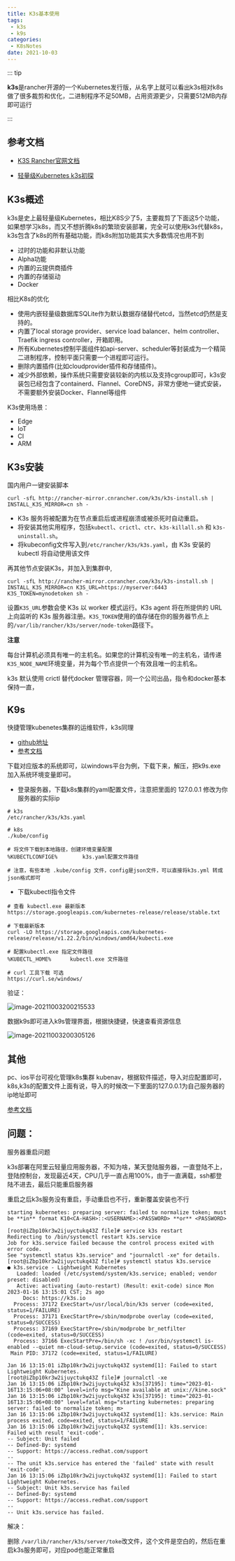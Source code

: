 ```yaml
---
title: K3s基本使用
tags:
 - k3s
 - k9s
categories:
 - K8sNotes
date: 2021-10-03
---
```


::: tip

**k3s**是rancher开源的一个Kubernetes发行版，从名字上就可以看出k3s相对k8s做了很多裁剪和优化，二进制程序不足50MB，占用资源更少，只需要512MB内存即可运行

:::

<!-- more -->

## 参考文档

* [K3S Rancher官网文档](https://docs.rancher.cn/docs/k3s/quick-start/_index)

* [轻量级Kubernetes k3s初探](https://zhuanlan.zhihu.com/p/125499493)

## K3s概述

k3s是史上最轻量级Kubernetes，相比K8S少了5，主要裁剪了下面这5个功能，如果想学习k8s，而又不想折腾k8s的繁琐安装部署，完全可以使用k3s代替k8s，k3s包含了k8s的所有基础功能，而k8s附加功能其实大多数情况也用不到

- 过时的功能和非默认功能
- Alpha功能
- 内置的云提供商插件
- 内置的存储驱动
- Docker

相比K8s的优化

- 使用内嵌轻量级数据库SQLite作为默认数据存储替代etcd，当然etcd仍然是支持的。
- 内置了local storage provider、service load balancer、helm controller、Traefik ingress controller，开箱即用。
- 所有Kubernetes控制平面组件如api-server、scheduler等封装成为一个精简二进制程序，控制平面只需要一个进程即可运行。
- 删除内置插件(比如cloudprovider插件和存储插件)。
- 减少外部依赖，操作系统只需要安装较新的内核以及支持cgroup即可，k3s安装包已经包含了containerd、Flannel、CoreDNS，非常方便地一键式安装，不需要额外安装Docker、Flannel等组件

K3s使用场景：

- Edge
- IoT
- CI
- ARM

## K3s安装

国内用户一键安装脚本

```shell
curl -sfL http://rancher-mirror.cnrancher.com/k3s/k3s-install.sh | INSTALL_K3S_MIRROR=cn sh -
```

- K3s 服务将被配置为在节点重启后或进程崩溃或被杀死时自动重启。
- 将安装其他实用程序，包括`kubectl`、`crictl`、`ctr`、`k3s-killall.sh` 和 `k3s-uninstall.sh`。
- 将kubeconfig文件写入到`/etc/rancher/k3s/k3s.yaml`，由 K3s 安装的 kubectl 将自动使用该文件

再其他节点安装K3s，并加入到集群中,

```shell
curl -sfL http://rancher-mirror.cnrancher.com/k3s/k3s-install.sh | INSTALL_K3S_MIRROR=cn K3S_URL=https://myserver:6443 K3S_TOKEN=mynodetoken sh -
```

设置`K3S_URL`参数会使 K3s 以 worker 模式运行。K3s agent 将在所提供的 URL 上向监听的 K3s 服务器注册。`K3S_TOKEN`使用的值存储在你的服务器节点上的`/var/lib/rancher/k3s/server/node-token`路径下。

**注意**

每台计算机必须具有唯一的主机名。如果您的计算机没有唯一的主机名，请传递`K3S_NODE_NAME`环境变量，并为每个节点提供一个有效且唯一的主机名。

k3s 默认使用 crictl 替代docker 管理容器，同一个公司出品，指令和docker基本保持一直，

## K9s

快捷管理kubenetes集群的运维软件，k3s同理

* [github地址](https://github.com/derailed/k9s/releases)
* [参考文档](https://www.cnblogs.com/zgshi/p/12681355.html)

下载对应版本的系统即可，以windows平台为例，下载下来，解压，把k9s.exe 加入系统环境变量即可。

* 登录服务器，下载k8s集群的yaml配置文件，注意把里面的 127.0.0.1 修改为你服务器的实际ip

```shell
# k3s 
/etc/rancher/k3s/k3s.yaml

# k8s
./kube/config

# 将文件下载到本地路径，创建环境变量配置
%KUBECTLCONFIGE%		k3s.yaml配置文件路径

# 注意，有些本地 .kube/config 文件，config是json文件，可以直接将k3s.yml 转成json格式即可
```

* 下载kubectl指令文件

```shell
# 查看 kubectl.exe 最新版本
https://storage.googleapis.com/kubernetes-release/release/stable.txt

# 下载最新版本
curl -LO https://storage.googleapis.com/kubernetes-release/release/v1.22.2/bin/windows/amd64/kubecti.exe

# 配置kubectl.exe 指定文件路径
%KUBECTL_HOME%		kubectl.exe 文件路径

# curl 工具下载 可选
https://curl.se/windows/
```

验证：

![image-20211003200215533](./images/K3s/image-20211003200215533.png)

数据k9s即可进入k9s管理界面，根据快捷键，快速查看资源信息

![image-20211003200305126](./images/K3s/image-20211003200305126.png)

## 其他

pc、ios平台可视化管理k8s集群 kubenav，根据软件描述，导入对应配置即可，k8s,k3s的配置文件上面有说，导入的时候改一下里面的127.0.0.1为自己服务器的ip地址即可

[参考文档](https://docs.kubenav.io/mobile/kubeconfig/)

## 问题：

服务器重启问题

k3s部署在阿里云轻量应用服务器，不知为啥，某天登陆服务器，一直登陆不上，登陆控制台，发现最近4天，CPU几乎一直占用100%，由于一直满载，ssh都登陆不进去，最后只能重启服务器

重启之后k3s服务没有重启，手动重启也不行，重新覆盖安装也不行

`starting kubernetes: preparing server: failed to normalize token; must be **in** format K10<CA-HASH>::<USERNAME>:<PASSWORD> **or** <PASSWORD>`

```
[root@iZbp10kr3w2ijuyctukq43Z file]# service k3s restart
Redirecting to /bin/systemctl restart k3s.service
Job for k3s.service failed because the control process exited with error code.
See "systemctl status k3s.service" and "journalctl -xe" for details.
[root@iZbp10kr3w2ijuyctukq43Z file]# systemctl status k3s.service
● k3s.service - Lightweight Kubernetes
   Loaded: loaded (/etc/systemd/system/k3s.service; enabled; vendor preset: disabled)
   Active: activating (auto-restart) (Result: exit-code) since Mon 2023-01-16 13:15:01 CST; 2s ago
     Docs: https://k3s.io
  Process: 37172 ExecStart=/usr/local/bin/k3s server (code=exited, status=1/FAILURE)
  Process: 37171 ExecStartPre=/sbin/modprobe overlay (code=exited, status=0/SUCCESS)
  Process: 37169 ExecStartPre=/sbin/modprobe br_netfilter (code=exited, status=0/SUCCESS)
  Process: 37166 ExecStartPre=/bin/sh -xc ! /usr/bin/systemctl is-enabled --quiet nm-cloud-setup.service (code=exited, status=0/SUCCESS)
 Main PID: 37172 (code=exited, status=1/FAILURE)

Jan 16 13:15:01 iZbp10kr3w2ijuyctukq43Z systemd[1]: Failed to start Lightweight Kubernetes.
[root@iZbp10kr3w2ijuyctukq43Z file]# journalctl -xe
Jan 16 13:15:06 iZbp10kr3w2ijuyctukq43Z k3s[37195]: time="2023-01-16T13:15:06+08:00" level=info msg="Kine available at unix://kine.sock"
Jan 16 13:15:06 iZbp10kr3w2ijuyctukq43Z k3s[37195]: time="2023-01-16T13:15:06+08:00" level=fatal msg="starting kubernetes: preparing server: failed to normalize token; m>
Jan 16 13:15:06 iZbp10kr3w2ijuyctukq43Z systemd[1]: k3s.service: Main process exited, code=exited, status=1/FAILURE
Jan 16 13:15:06 iZbp10kr3w2ijuyctukq43Z systemd[1]: k3s.service: Failed with result 'exit-code'.
-- Subject: Unit failed
-- Defined-By: systemd
-- Support: https://access.redhat.com/support
-- 
-- The unit k3s.service has entered the 'failed' state with result 'exit-code'.
Jan 16 13:15:06 iZbp10kr3w2ijuyctukq43Z systemd[1]: Failed to start Lightweight Kubernetes.
-- Subject: Unit k3s.service has failed
-- Defined-By: systemd
-- Support: https://access.redhat.com/support
-- 
-- Unit k3s.service has failed.
```

解决：

删除 `/var/lib/rancher/k3s/server/toke`改文件，这个文件是空白的，然后在重启k3s服务即可，对应pod也能正常重启